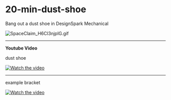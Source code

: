 # 20-min-dust-shoe
Bang out a dust shoe in DesignSpark Mechanical

![SpaceClaim_H6CI3njpIG.gif](SpaceClaim_H6CI3njpIG.gif)

---
**Youtube Video** 

dust shoe

[![Watch the video](https://img.youtube.com/vi/2rc8WqIALgE/default.jpg)](https://www.youtube.com/watch?v=2rc8WqIALgE)

---
example bracket

[![Watch the video](https://img.youtube.com/vi/alzf5DprC3o/default.jpg)](https://www.youtube.com/watch?v=alzf5DprC3o)

